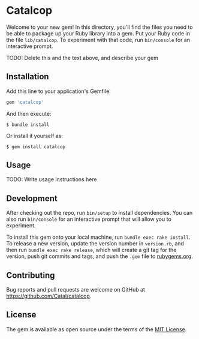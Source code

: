 # Catalcop

Welcome to your new gem! In this directory, you'll find the files you need to be able to package up your Ruby library into a gem. Put your Ruby code in the file `lib/catalcop`. To experiment with that code, run `bin/console` for an interactive prompt.

TODO: Delete this and the text above, and describe your gem

## Installation

Add this line to your application's Gemfile:

```ruby
gem 'catalcop'
```

And then execute:

    $ bundle install

Or install it yourself as:

    $ gem install catalcop

## Usage

TODO: Write usage instructions here

## Development

After checking out the repo, run `bin/setup` to install dependencies. You can also run `bin/console` for an interactive prompt that will allow you to experiment.

To install this gem onto your local machine, run `bundle exec rake install`. To release a new version, update the version number in `version.rb`, and then run `bundle exec rake release`, which will create a git tag for the version, push git commits and tags, and push the `.gem` file to [rubygems.org](https://rubygems.org).

## Contributing

Bug reports and pull requests are welcome on GitHub at https://github.com/Catal/catalcop.

## License

The gem is available as open source under the terms of the [MIT License](https://opensource.org/licenses/MIT).
